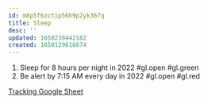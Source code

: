 ```yaml
---
id: m8p5f6zctip56h9p2yk367q
title: Sleep
desc: ''
updated: 1650238442182
created: 1650129616674
---
```


1. Sleep for 8 hours per night in 2022 #gl.open #gl.green
2. Be alert by 7:15 AM every day in 2022 #gl.open #gl.red

[Tracking Google Sheet](https://docs.google.com/spreadsheets/d/18pkYTSyW6mUQ8ylCzs_u50dfXF5FHYzWcL5D0xuklOQ/edit#gid=0)
